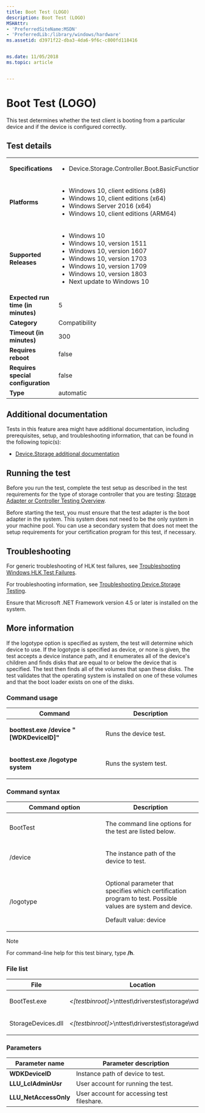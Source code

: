 ```yaml
---
title: Boot Test (LOGO)
description: Boot Test (LOGO)
MSHAttr:
- 'PreferredSiteName:MSDN'
- 'PreferredLib:/library/windows/hardware'
ms.assetid: d3971f22-dba3-4da6-9f6c-c800fd118416


ms.date: 11/05/2018
ms.topic: article


---
```


# <span id="p_hlk_test.1660c636-710c-462a-9920-7557fd55d230"></span>Boot Test (LOGO)


This test determines whether the test client is booting from a particular device and if the device is configured correctly.

## Test details

|||
|---|---|
| **Specifications**  | <ul><li>Device.Storage.Controller.Boot.BasicFunction</li></ul> |  
| **Platforms**   | <ul><li>Windows 10, client editions (x86)</li><li>Windows 10, client editions (x64)</li><li>Windows Server 2016 (x64)</li><li>Windows 10, client editions (ARM64)</li></ul> |
| **Supported Releases** | <ul><li>Windows 10</li><li>Windows 10, version 1511</li><li>Windows 10, version 1607</li><li>Windows 10, version 1703</li><li>Windows 10, version 1709</li><li>Windows 10, version 1803</li><li>Next update to Windows 10</li></ul> |
|**Expected run time (in minutes)**| 5 |
|**Category**| Compatibility |
|**Timeout (in minutes)**| 300 |
|**Requires reboot**| false |
|**Requires special configuration**| false |
|**Type**| automatic |



## <span id="Additional_documentation"></span><span id="additional_documentation"></span><span id="ADDITIONAL_DOCUMENTATION"></span>Additional documentation


Tests in this feature area might have additional documentation, including prerequisites, setup, and troubleshooting information, that can be found in the following topic(s):

-   [Device.Storage additional documentation](device-storage-additional-documentation.md)

## <span id="Running_the_test"></span><span id="running_the_test"></span><span id="RUNNING_THE_TEST"></span>Running the test


Before you run the test, complete the test setup as described in the test requirements for the type of storage controller that you are testing: [Storage Adapter or Controller Testing Overview](storage-adapter-or-controller-testing-overview.md).

Before starting the test, you must ensure that the test adapter is the boot adapter in the system. This system does not need to be the only system in your machine pool. You can use a secondary system that does not meet the setup requirements for your certification program for this test, if necessary.

## <span id="Troubleshooting"></span><span id="troubleshooting"></span><span id="TROUBLESHOOTING"></span>Troubleshooting


For generic troubleshooting of HLK test failures, see [Troubleshooting Windows HLK Test Failures](../user/troubleshooting-windows-hlk-test-failures.md).

For troubleshooting information, see [Troubleshooting Device.Storage Testing](troubleshooting-devicestorage-testing.md).

Ensure that Microsoft .NET Framework version 4.5 or later is installed on the system.

## <span id="More_information"></span><span id="more_information"></span><span id="MORE_INFORMATION"></span>More information


If the logotype option is specified as system, the test will determine which device to use. If the logotype is specified as device, or none is given, the test accepts a device instance path, and it enumerates all of the device's children and finds disks that are equal to or below the device that is specified. The test then finds all of the volumes that span these disks. The test validates that the operating system is installed on one of these volumes and that the boot loader exists on one of the disks.

### <span id="Command_usage"></span><span id="command_usage"></span><span id="COMMAND_USAGE"></span>Command usage

<table>
<colgroup>
<col width="50%" />
<col width="50%" />
</colgroup>
<thead>
<tr class="header">
<th>Command</th>
<th>Description</th>
</tr>
</thead>
<tbody>
<tr class="odd">
<td><p><strong>boottest.exe /device &quot;[WDKDeviceID]&quot;</strong></p></td>
<td><p>Runs the device test.</p></td>
</tr>
<tr class="even">
<td><p><strong>boottest.exe /logotype system</strong></p></td>
<td><p>Runs the system test.</p></td>
</tr>
</tbody>
</table>



### <span id="Command_syntax"></span><span id="command_syntax"></span><span id="COMMAND_SYNTAX"></span>Command syntax

<table>
<colgroup>
<col width="50%" />
<col width="50%" />
</colgroup>
<thead>
<tr class="header">
<th>Command option</th>
<th>Description</th>
</tr>
</thead>
<tbody>
<tr class="odd">
<td><p>BootTest</p></td>
<td><p>The command line options for the test are listed below.</p></td>
</tr>
<tr class="even">
<td><p>/device</p></td>
<td><p>The instance path of the device to test.</p></td>
</tr>
<tr class="odd">
<td><p>/logotype</p></td>
<td><p>Optional parameter that specifies which certification program to test. Possible values are system and device.</p>
<p>Default value: device</p></td>
</tr>
</tbody>
</table>

> [!NOTE]
> 
> For command-line help for this test binary, type **/h**.



### <span id="File_list"></span><span id="file_list"></span><span id="FILE_LIST"></span>File list

<table>
<colgroup>
<col width="50%" />
<col width="50%" />
</colgroup>
<thead>
<tr class="header">
<th>File</th>
<th>Location</th>
</tr>
</thead>
<tbody>
<tr class="odd">
<td><p>BootTest.exe</p></td>
<td><p><em>&lt;[testbinroot]&gt;</em>\nttest\driverstest\storage\wdk&lt;/p&gt;</td>
</tr>
<tr class="even">
<td><p>StorageDevices.dll</p></td>
<td><p><em>&lt;[testbinroot]&gt;</em>\nttest\driverstest\storage\wdk&lt;/p&gt;</td>
</tr>
</tbody>
</table>



### <span id="Parameters"></span><span id="parameters"></span><span id="PARAMETERS"></span>Parameters

| Parameter name         | Parameter description                      |
|------------------------|--------------------------------------------|
| **WDKDeviceID**        | Instance path of device to test.           |
| **LLU\_LclAdminUsr**   | User account for running the test.         |
| **LLU\_NetAccessOnly** | User account for accessing test fileshare. |












